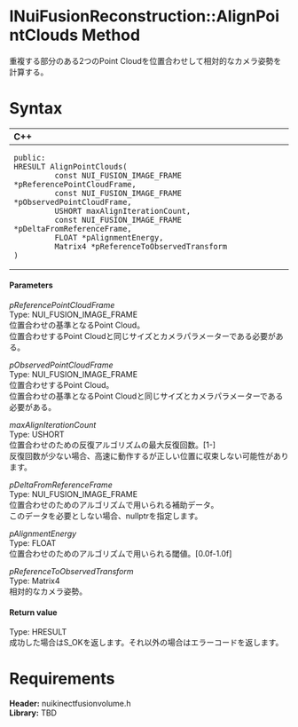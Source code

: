INuiFusionReconstruction::AlignPointClouds Method  
=================================================  

重複する部分のある2つのPoint Cloudを位置合わせして相対的なカメラ姿勢を計算する。 <span id="syntaxSection"></span>

Syntax  
======  

<table>
<colgroup>
<col width="100%" />
</colgroup>
<thead>
<tr class="header">
<th align="left">C++</th>
</tr>
</thead>
<tbody>
<tr class="odd">
<td align="left"><pre><code>public:  
HRESULT AlignPointClouds(  
         const NUI_FUSION_IMAGE_FRAME *pReferencePointCloudFrame,  
         const NUI_FUSION_IMAGE_FRAME *pObservedPointCloudFrame,  
         USHORT maxAlignIterationCount,  
         const NUI_FUSION_IMAGE_FRAME *pDeltaFromReferenceFrame,  
         FLOAT *pAlignmentEnergy,  
         Matrix4 *pReferenceToObservedTransform  
)</code></pre></td>
</tr>
</tbody>
</table>

<span id="ID4EG"></span>
#### Parameters  

*pReferencePointCloudFrame*    
Type: NUI\_FUSION\_IMAGE\_FRAME  
位置合わせの基準となるPoint Cloud。  
位置合わせするPoint Cloudと同じサイズとカメラパラメーターである必要がある。  

*pObservedPointCloudFrame*    
Type: NUI\_FUSION\_IMAGE\_FRAME  
位置合わせするPoint Cloud。  
位置合わせの基準となるPoint Cloudと同じサイズとカメラパラメーターである必要がある。  

*maxAlignIterationCount*    
Type: USHORT  
位置合わせのための反復アルゴリズムの最大反復回数。[1-]  
反復回数が少ない場合、高速に動作するが正しい位置に収束しない可能性があります。  

*pDeltaFromReferenceFrame*    
Type: NUI\_FUSION\_IMAGE\_FRAME  
位置合わせのためのアルゴリズムで用いられる補助データ。  
このデータを必要としない場合、nullptrを指定します。  

*pAlignmentEnergy*    
Type: FLOAT  
位置合わせのためのアルゴリズムで用いられる閾値。[0.0f-1.0f]  

*pReferenceToObservedTransform*    
Type: Matrix4  
相対的なカメラ姿勢。  

<span id="ID4EP"></span>
#### Return value  

Type: HRESULT  
成功した場合はS\_OKを返します。それ以外の場合はエラーコードを返します。  

<span id="requirements"></span>

Requirements  
============  

**Header:** nuikinectfusionvolume.h  
**Library:** TBD  



<!--Please do not edit the data in the comment block below.-->
<!--
TOCTitle : AlignPointClouds Method
RLTitle : INuiFusionReconstruction::AlignPointClouds Method
KeywordK : AlignPointClouds method
KeywordK : INuiFusionReconstruction::AlignPointClouds method
KeywordF : INuiFusionReconstruction::AlignPointClouds
KeywordF : AlignPointClouds
KeywordF : Microsoft.Kinect.nuikinectfusionvolume.INuiFusionReconstruction.AlignPointClouds(NUI_FUSION_IMAGE_FRAME,NUI_FUSION_IMAGE_FRAME,USHORT,NUI_FUSION_IMAGE_FRAME,FLOAT,Matrix4)
KeywordA : M:Microsoft.Kinect.nuikinectfusionvolume.INuiFusionReconstruction.AlignPointClouds(NUI_FUSION_IMAGE_FRAME,NUI_FUSION_IMAGE_FRAME,USHORT,NUI_FUSION_IMAGE_FRAME,FLOAT,Matrix4)
AssetID : M:Microsoft.Kinect.nuikinectfusionvolume.INuiFusionReconstruction.AlignPointClouds(NUI_FUSION_IMAGE_FRAME,NUI_FUSION_IMAGE_FRAME,USHORT,NUI_FUSION_IMAGE_FRAME,FLOAT,Matrix4)
Locale : en-us
CommunityContent : 1
APIType : Managed
APILocation : 
APIName : Microsoft.Kinect.nuikinectfusionvolume.INuiFusionReconstruction::AlignPointClouds
TargetOS : Windows
TopicType : kbSyntax
DevLang : C++
DocSet : K4Wv2
ProjType : K4Wv2Proj
Technology : Kinect for Windows
Product : Kinect for Windows SDK v2
productversion : 20
-->
